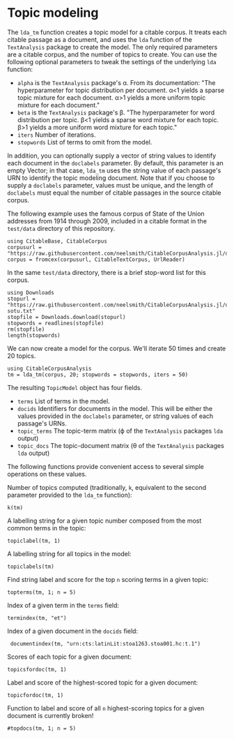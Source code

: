 # Topic modeling

The `lda_tm` function creates a topic model for a citable corpus. It treats each citable passage as a document, and uses the `lda` function of the `TextAnalysis` package to create the model. The only required parameters are a citable corpus, and the number of topics to  create.  You can use the following optional parameters to tweak the settings of the underlying `lda` function:

- `alpha` is the `TextAnalysis` package's α. From its documentation: "The hyperparameter for topic distribution per document. α<1 yields a sparse topic mixture for each document. α>1 yields a more uniform topic mixture for each document."
- `beta`  is the `TextAnalysis` package's β. "The hyperparameter for word distribution per topic. β<1 yields a sparse word mixture for each topic. β>1 yields a more uniform word mixture for each topic."
- `iters` Number of iterations.
- `stopwords` List of terms to omit from the model.

In addition, you can optionally supply a vector of string values to identify each document in the `doclabels` parameter.  By default, this parameter is an empty Vector; in that case, `lda_tm` uses the string value of each passage's URN to identify the topic modeling document.  Note that if you choose to supply a `doclabels` parameter, values must be unique, and the length of `doclabels` must equal the number of citable passages in the source citable corpus.


The following example uses the famous corpus of State of the Union addresses from 1914 through 2009, included in a citable format in the `test/data` directory of this repository.

```@example tm
using CitableBase, CitableCorpus
corpusurl = "https://raw.githubusercontent.com/neelsmith/CitableCorpusAnalysis.jl/dev/test/data/sotu.cex"
corpus = fromcex(corpusurl, CitableTextCorpus, UrlReader)
```

In the same `test/data` directory, there is a brief stop-word list for this corpus.

```@example tm
using Downloads
stopurl = "https://raw.githubusercontent.com/neelsmith/CitableCorpusAnalysis.jl/dev/test/data/stopwords-sotu.txt"
stopfile = Downloads.download(stopurl)
stopwords = readlines(stopfile)
rm(stopfile)
length(stopwords)
```

We can now create a model for the corpus.  We'll  iterate 50 times and create 20 topics.

```@example tm
using CitableCorpusAnalysis
tm = lda_tm(corpus, 20; stopwords = stopwords, iters = 50)
```

The resulting `TopicModel` object has four fields.

- `terms` List of terms in the model.
- `docids` Identifiers for documents in the model.  This will be either the values provided in the `doclabels` parameter, or string values of each passage's URNs.
- `topic_terms` The topic-term matrix (ϕ of the `TextAnalysis` packages `lda` output)
- `topic_docs` The topic-document matrix (θ  of the `TextAnalysis` packages `lda` output)


The following functions provide convenient access to several simple operations on these values.

Number of topics computed (traditionally, `k`, equivalent to the second parameter provided to the `lda_tm` function):

```@example tm
k(tm)
```



A labelling string for a given topic number composed from the most common terms in the topic:

```@example tm
topiclabel(tm, 1)
```

A labelling string for all topics in the model:

```@example tm
topiclabels(tm)
```


Find string label and score for the top `n` scoring terms in a given topic:

```@example tm
topterms(tm, 1; n = 5)
```


Index of a given term in the `terms` field:

```@example tm
termindex(tm, "et")
```


Index of a given document in the `docids` field:
    
```@example tm
 documentindex(tm, "urn:cts:latinLit:stoa1263.stoa001.hc:t.1") 
```

Scores of each topic for a given document:

```@example tm
topicsfordoc(tm, 1)
```

Label and score of the highest-scored topic for a given document:

```@example tm
topicfordoc(tm, 1) 
```


Function to label and score of all `n` highest-scoring topics for a given document is currently broken!

```@example tm
#topdocs(tm, 1; n = 5)
```    

